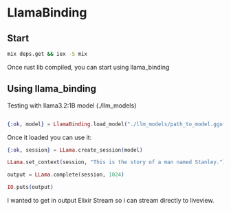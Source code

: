 # LlamaBinding

## Start

```bash
mix deps.get && iex -S mix
```

Once rust lib compiled, you can start using llama_binding

## Using llama_binding

Testing with llama3.2:1B model (./llm_models)

```elixir

{:ok, model} = LlamaBinding.load_model("./llm_models/path_to_model.gguf")

```

Once it loaded you can use it:

```elixir
{:ok, session} = LLama.create_session(model)

LLama.set_context(session, "This is the story of a man named Stanley.")

output = LLama.complete(session, 1024)

IO.puts(output)

```

I wanted to get in output Elixir Stream so i can stream directly to liveview.
## 